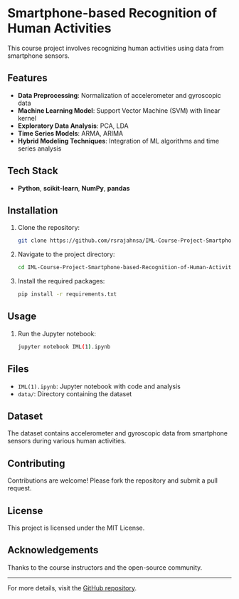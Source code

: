 # Smartphone-based Recognition of Human Activities

This course project involves recognizing human activities using data from smartphone sensors.

## Features

- **Data Preprocessing**: Normalization of accelerometer and gyroscopic data
- **Machine Learning Model**: Support Vector Machine (SVM) with linear kernel
- **Exploratory Data Analysis**: PCA, LDA
- **Time Series Models**: ARMA, ARIMA
- **Hybrid Modeling Techniques**: Integration of ML algorithms and time series analysis

## Tech Stack

- **Python**, **scikit-learn**, **NumPy**, **pandas**

## Installation

1. Clone the repository:
    ```bash
    git clone https://github.com/rsrajahnsa/IML-Course-Project-Smartphone-based-Recognition-of-Human-Activities-.git
    ```
2. Navigate to the project directory:
    ```bash
    cd IML-Course-Project-Smartphone-based-Recognition-of-Human-Activities-
    ```
3. Install the required packages:
    ```bash
    pip install -r requirements.txt
    ```

## Usage

1. Run the Jupyter notebook:
    ```bash
    jupyter notebook IML(1).ipynb
    ```

## Files

- `IML(1).ipynb`: Jupyter notebook with code and analysis
- `data/`: Directory containing the dataset

## Dataset

The dataset contains accelerometer and gyroscopic data from smartphone sensors during various human activities.

## Contributing

Contributions are welcome! Please fork the repository and submit a pull request.

## License

This project is licensed under the MIT License.

## Acknowledgements

Thanks to the course instructors and the open-source community.

---

For more details, visit the [GitHub repository](https://github.com/rsrajahnsa/IML-Course-Project-Smartphone-based-Recognition-of-Human-Activities-).
